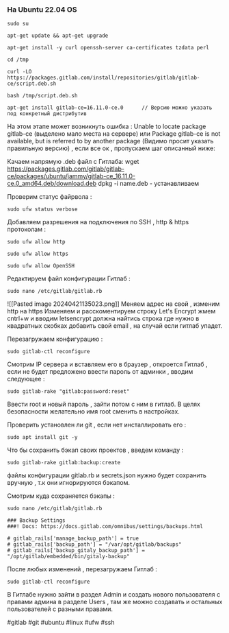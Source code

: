 ### На Ubuntu 22.04 OS

```
sudo su
```
```
apt-get update && apt-get upgrade
```
```
apt-get install -y curl openssh-server ca-certificates tzdata perl
```
```
cd /tmp 
```
```
curl -LO https://packages.gitlab.com/install/repositories/gitlab/gitlab-ce/script.deb.sh
```
```
bash /tmp/script.deb.sh
```
```
apt-get install gitlab-ce=16.11.0-ce.0      // Версию можно указать под конкретный дистрибутив
```

На этом этапе может возникнуть ошибка : Unable to locate package gitlab-ce (выделено мало места на сервере) или Package gitlab-ce is not available, but is referred to by another package (Видимо просит указать правильную версию) , если все ок , пропускаем шаг описанный ниже:

Качаем напрямую .deb файл с Гитлаба: 
wget https://packages.gitlab.com/gitlab/gitlab-ce/packages/ubuntu/jammy/gitlab-ce_16.11.0-ce.0_amd64.deb/download.deb 
dpkg -i name.deb - устанавливаем

Проверим статус файрвола :
```
sudo ufw status verbose
```
Добавляем разрешения на подключения по SSH , http & https протоколам :
```
sudo ufw allow http
```
```
sudo ufw allow https
```
```
sudo ufw allow OpenSSH
```

Редактируем файл конфигурации Гитлаб :
```
sudo nano /etc/gitlab/gitlab.rb
```
![[Pasted image 20240421135023.png]]
Меняем адрес на свой , изменим http на https
Изменяем и расскоментируем строку Let's Encrypt жмем cntrl+w и вводим letsencrypt
должна найтись строка где нужно в квадратных скобках добавить свой email , на случай если гитлаб упадет. 

Перезагружаем конфигурацию :
```
sudo gitlab-ctl reconfigure
```
Смотрим IP сервера и вставляем его в браузер , откроется Гитлаб , если не будет предложено ввести пароль от админки , вводим следующее :
```
sudo gitlab-rake "gitlab:password:reset"
```
Ввести root и новый пароль , зайти потом с ним в гитлаб.
В целях безопасности желательно имя root сменить в настройках.

Проверить установлен ли git , если нет инсталлировать его :
```
sudo apt install git -y
```
Что бы сохранить бэкап своих проектов , введем команду :
```
sudo gitlab-rake gitlab:backup:create
```
файлы конфигурации gitlab.rb и secrets.json нужно будет сохранить вручную , т.к они игнорируются бэкапом.

Смотрим куда сохраняется бэкапы : 
```
sudo nano /etc/gitlab/gitlab.rb
```

```
### Backup Settings
###! Docs: https://docs.gitlab.com/omnibus/settings/backups.html

# gitlab_rails['manage_backup_path'] = true
# gitlab_rails['backup_path'] = "/var/opt/gitlab/backups"
# gitlab_rails['backup_gitaly_backup_path'] = "/opt/gitlab/embedded/bin/gitaly-backup"
```

После любых изменений , перезагружаем Гитлаб :
```
sudo gitlab-ctl reconfigure
```

В Гитлабе нужно зайти в раздел Admin и создать нового пользователя с правами админа в разделе Users , там же можно создавать и остальных пользователей с разными правами. 








#gitlab #git #ubuntu #linux #ufw #ssh 
